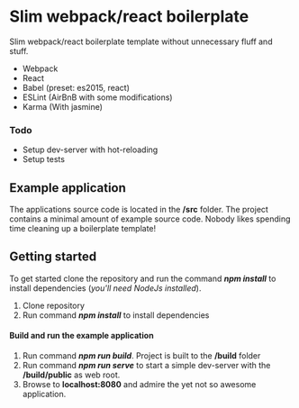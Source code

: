 # Slim webpack/react boilerplate 
Slim webpack/react boilerplate template without unnecessary fluff and stuff.

* Webpack
* React
* Babel (preset: es2015, react)
* ESLint (AirBnB with some modifications)
* Karma (With jasmine)

### Todo

* Setup dev-server with hot-reloading
* Setup tests

## Example application

The applications source code is located in the **/src** folder. The project contains a minimal amount of example source code. 
Nobody likes spending time cleaning up a boilerplate template!

## Getting started
To get started clone the repository and run the command **_npm install_** to install dependencies (_you'll need NodeJs installed_).

1. Clone repository
2. Run command **_npm install_** to install dependencies



#### Build and run the example application

1. Run command **_npm run build_**. Project is built to the **/build** folder
2. Run command **_npm run serve_** to start a simple dev-server with the **/build/public** as web root.
3. Browse to **localhost:8080** and admire the yet not so awesome application.
